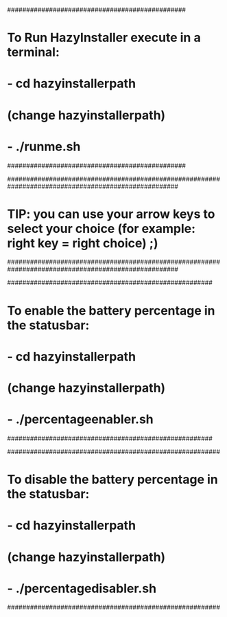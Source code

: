 ###############################################
# To Run HazyInstaller execute in a terminal: #
#                                             #
# - cd hazyinstallerpath                      #
#   (change hazyinstallerpath)		      #	 
#                                             #
# - ./runme.sh                                #
###############################################

#####################################################################################################
# TIP: you can use your arrow keys to select your choice (for example: right key = right choice) ;) #
#####################################################################################################


######################################################
# To enable the battery percentage in the statusbar: #
#						     #
# - cd hazyinstallerpath 			     #
#   						     #
#   (change hazyinstallerpath)		             #
#						     #
# - ./percentageenabler.sh 			     #
######################################################

########################################################
# To disable the battery percentage in the statusbar:  #
# 						       #	 
# - cd hazyinstallerpath                               #
#   					               #
#   (change hazyinstallerpath)			       #
#						       #
# - ./percentagedisabler.sh			       #
########################################################


